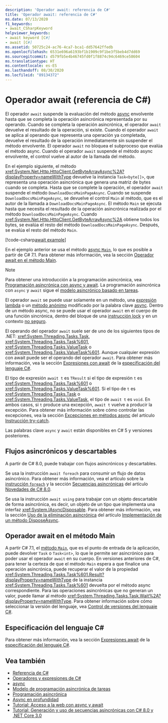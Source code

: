 ```yaml
---
description: 'Operador await: referencia de C#'
title: 'Operador await: referencia de C#'
ms.date: 07/13/2020
f1_keywords:
- await_CSharpKeyword
helpviewer_keywords:
- await keyword [C#]
- await [C#]
ms.assetid: 50725c24-ac76-4ca7-bca1-dd57642ffedb
ms.openlocfilehash: 6531e696a6193bf1b1909c9f1be3f5beb4d7dd69
ms.sourcegitcommit: d579fb5e4b46745fd0f1f8874c94c6469ce58604
ms.translationtype: HT
ms.contentlocale: es-ES
ms.lasthandoff: 08/30/2020
ms.locfileid: "89134372"
---
```

# <a name="await-operator-c-reference"></a>Operador await (referencia de C#)

El operador `await` suspende la evaluación del método [async](../keywords/async.md) envolvente hasta que se completa la operación asincrónica representada por su operando. Cuando se completa la operación asincrónica, el operador `await` devuelve el resultado de la operación, si existe. Cuando el operador `await` se aplica al operando que representa una operación ya completada, devuelve el resultado de la operación inmediatamente sin suspender el método envolvente. El operador `await` no bloquea el subproceso que evalúa el método async. Cuando el operador `await` suspende el método async envolvente, el control vuelve al autor de la llamada del método.

En el ejemplo siguiente, el método <xref:System.Net.Http.HttpClient.GetByteArrayAsync%2A?displayProperty=nameWithType> devuelve la instancia `Task<byte[]>`, que representa una operación asincrónica que genera una matriz de bytes cuando se completa. Hasta que se complete la operación, el operador `await` suspende el método `DownloadDocsMainPageAsync`. Cuando se suspende `DownloadDocsMainPageAsync`, se devuelve el control `Main` al método, que es el autor de la llamada a `DownloadDocsMainPageAsync`. El método `Main` se ejecuta hasta que necesita el resultado de la operación asincrónica realizada por el método `DownloadDocsMainPageAsync`. Cuando <xref:System.Net.Http.HttpClient.GetByteArrayAsync%2A> obtiene todos los bytes, se evalúa el resto del método `DownloadDocsMainPageAsync`. Después, se evalúa el resto del método `Main`.

[!code-csharp[await example](snippets/shared/AwaitOperator.cs)]

En el ejemplo anterior se usa el método [async `Main`](../../programming-guide/main-and-command-args/index.md), lo que es posible a partir de C# 7.1. Para obtener más información, vea la sección [Operador await en el método Main](#await-operator-in-the-main-method).

> [!NOTE]
> Para obtener una introducción a la programación asincrónica, vea [Programación asincrónica con async y await](../../programming-guide/concepts/async/index.md). La programación asincrónica con `async` y `await` sigue el [modelo asincrónico basado en tareas](../../../standard/asynchronous-programming-patterns/task-based-asynchronous-pattern-tap.md).

El operador `await` se puede usar solamente en un método, una [expresión lambda](lambda-expressions.md) o un [método anónimo](delegate-operator.md) modificado por la palabra clave [async](../keywords/async.md). Dentro de un método async, no se puede usar el operador `await` en el cuerpo de una función sincrónica, dentro del bloque de una [instrucción lock](../keywords/lock-statement.md) y en un contexto [no seguro](../keywords/unsafe.md).

El operando del operador `await` suele ser de uno de los siguientes tipos de .NET: <xref:System.Threading.Tasks.Task>, <xref:System.Threading.Tasks.Task%601>, <xref:System.Threading.Tasks.ValueTask> o <xref:System.Threading.Tasks.ValueTask%601>. Aunque cualquier expresión con await puede ser el operando del operador `await`. Para obtener más información, vea la sección [Expresiones con await](~/_csharplang/spec/expressions.md#awaitable-expressions) de la [especificación del lenguaje C#](~/_csharplang/spec/introduction.md).

El tipo de expresión `await t` es `TResult` si el tipo de expresión `t` es <xref:System.Threading.Tasks.Task%601> o <xref:System.Threading.Tasks.ValueTask%601>. Si el tipo de `t` es <xref:System.Threading.Tasks.Task> o <xref:System.Threading.Tasks.ValueTask>, el tipo de `await t` es `void`. En ambos casos, si `t` produce una excepción, `await t` vuelve a producir la excepción. Para obtener más información sobre cómo controlar las excepciones, vea la sección [Excepciones en métodos async](../keywords/try-catch.md#exceptions-in-async-methods) del artículo [Instrucción try-catch](../keywords/try-catch.md).

Las palabras clave `async` y `await` están disponibles en C# 5 y versiones posteriores.

## <a name="asynchronous-streams-and-disposables"></a>Flujos asincrónicos y descartables

A partir de C# 8.0, puede trabajar con flujos asincrónicos y descartables.

Se usa la instrucción `await foreach` para consumir un flujo de datos asincrónico. Para obtener más información, vea el artículo sobre la [instrucción `foreach`](../keywords/foreach-in.md) y la sección [Secuencias asincrónicas](../../whats-new/csharp-8.md#asynchronous-streams) del artículo [Novedades de C# 8.0](../../whats-new/csharp-8.md).

Se usa la instrucción `await using` para trabajar con un objeto descartable de forma asincrónica, es decir, un objeto de un tipo que implementa una interfaz <xref:System.IAsyncDisposable>. Para obtener más información, vea la sección [Uso de la eliminación asincrónica](../../../standard/garbage-collection/implementing-disposeasync.md#using-async-disposable) del artículo [Implementación de un método DisposeAsync](../../../standard/garbage-collection/implementing-disposeasync.md).

## <a name="await-operator-in-the-main-method"></a>Operador await en el método Main

A partir C# 7.1, el [método `Main`](../../programming-guide/main-and-command-args/index.md), que es el punto de entrada de la aplicación, puede devolver `Task` o `Task<int>`, lo que le permite ser asincrónico para poder usar el operador `await` en su cuerpo. En versiones anteriores de C#, para tener la certeza de que el método `Main` espera a que finalice una operación asincrónica, puede recuperar el valor de la propiedad <xref:System.Threading.Tasks.Task%601.Result?displayProperty=nameWithType> de la instancia <xref:System.Threading.Tasks.Task%601> devuelta por el método async correspondiente. Para las operaciones asincrónicas que no generan un valor, puede llamar al método <xref:System.Threading.Tasks.Task.Wait%2A?displayProperty=nameWithType>. Para obtener información sobre cómo seleccionar la versión del lenguaje, vea [Control de versiones del lenguaje C#](../configure-language-version.md).

## <a name="c-language-specification"></a>Especificación del lenguaje C#

Para obtener más información, vea la sección [Expresiones await](~/_csharplang/spec/expressions.md#await-expressions) de la [especificación del lenguaje C#](~/_csharplang/spec/introduction.md).

## <a name="see-also"></a>Vea también

- [Referencia de C#](../index.md)
- [Operadores y expresiones de C#](index.md)
- [async](../keywords/async.md)
- [Modelo de programación asincrónica de tareas](../../programming-guide/concepts/async/task-asynchronous-programming-model.md)
- [Programación asincrónica](../../async.md)
- [Async en profundidad](../../../standard/async-in-depth.md)
- [Tutorial: Acceso a la web con async y await](../../programming-guide/concepts/async/walkthrough-accessing-the-web-by-using-async-and-await.md)
- [Tutorial: Generación y uso de secuencias asincrónicas con C# 8.0 y .NET Core 3.0](../../tutorials/generate-consume-asynchronous-stream.md)
